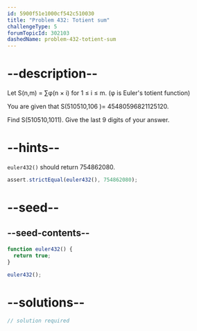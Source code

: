 ```yaml
---
id: 5900f51e1000cf542c510030
title: "Problem 432: Totient sum"
challengeType: 5
forumTopicId: 302103
dashedName: problem-432-totient-sum
---
```


# --description--

Let S(n,m) = ∑φ(n × i) for 1 ≤ i ≤ m. (φ is Euler's totient function)

You are given that S(510510,106 )= 45480596821125120.

Find S(510510,1011). Give the last 9 digits of your answer.

# --hints--

`euler432()` should return 754862080.

```js
assert.strictEqual(euler432(), 754862080);
```

# --seed--

## --seed-contents--

```js
function euler432() {
  return true;
}

euler432();
```

# --solutions--

```js
// solution required
```
